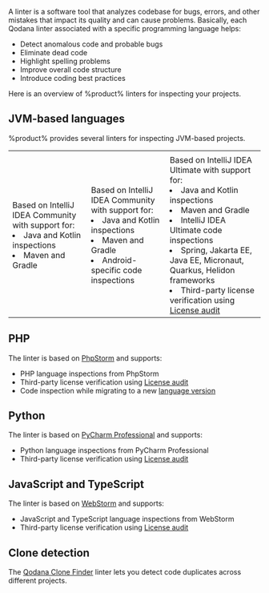 [//]: # (title: Linters)

A linter is a software tool that analyzes codebase for bugs, errors, and other mistakes that impact its quality and 
can cause problems. Basically, each Qodana linter associated with a specific programming language 
helps:

* Detect anomalous code and probable bugs
* Eliminate dead code
* Highlight spelling problems
* Improve overall code structure
* Introduce coding best practices

Here is an overview of %product% linters for inspecting your projects.

## JVM-based languages

%product% provides several linters for inspecting JVM-based projects.

<table>
    <tr>
    <td><a href="qodana-jvm-community.md"/></td>
    <td><a href="qodana-jvm-android.md"/></td>
    <td><a href="qodana-jvm.md"/></td>
    </tr>
    <tr>
        <td>Based on IntelliJ IDEA Community with support for:
            <list>
            <li>Java and Kotlin inspections</li>
            <li>Maven and Gradle</li>
            </list>
        </td>
        <td>Based on IntelliJ IDEA Community with support for:
            <list>
            <li>Java and Kotlin inspections</li>
            <li>Maven and Gradle</li>
            <li>Android-specific code inspections</li>
            </list>
        </td>
        <td>Based on IntelliJ IDEA Ultimate with support for:
            <list>
            <li>Java and Kotlin inspections</li>
            <li>Maven and Gradle</li>
            <li>IntelliJ IDEA Ultimate code inspections</li>
            <li>Spring, Jakarta EE, Java EE, Micronaut, Quarkus, Helidon frameworks</li>
            <li>Third-party license verification using <a href="license-audit.xml">License audit</a></li>
            </list>
        </td>
    </tr>
</table>

## PHP

The [](qodana-php.md) linter is based on [PhpStorm](https://www.jetbrains.com/phpstorm) and supports:

* PHP language inspections from PhpStorm
* Third-party license verification using <a href="license-audit.xml">License audit</a>
* Code inspection while migrating to a new [language version](qodana-php-language-upgrade.xml)

## Python

The [](qodana-python.md) linter is based on [PyCharm Professional](https://www.jetbrains.com/pycharm) and supports:

* Python language inspections from PyCharm Professional
* Third-party license verification using <a href="license-audit.xml">License audit</a>

## JavaScript and TypeScript

The [](qodana-js.md) linter is based on [WebStorm](https://www.jetbrains.com/webstorm) and supports:

* JavaScript and TypeScript language inspections from WebStorm
* Third-party license verification using <a href="license-audit.xml">License audit</a>

## Clone detection

The [Qodana Clone Finder](about-clone-finder.md) linter lets you detect code duplicates across different projects.
